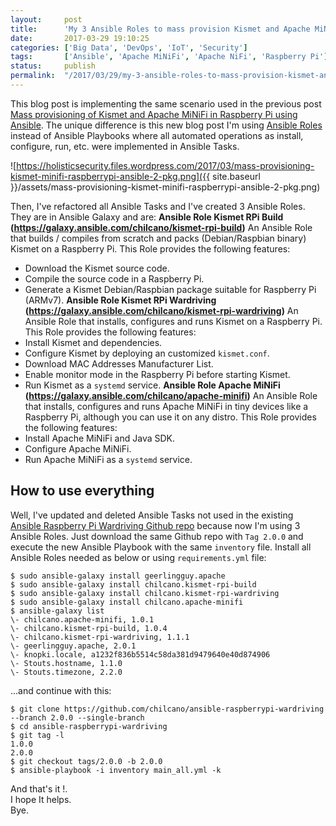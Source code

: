 ```yaml
---
layout:     post
title:      'My 3 Ansible Roles to mass provision Kismet and Apache MiNiFi for wardriving at scale'
date:       2017-03-29 19:10:25
categories: ['Big Data', 'DevOps', 'IoT', 'Security']
tags:       ['Ansible', 'Apache MiNiFi', 'Apache NiFi', 'Raspberry Pi']
status:     publish 
permalink:  "/2017/03/29/my-3-ansible-roles-to-mass-provision-kismet-and-apache-minifi-for-wardriving-at-scale/"
---
```

This blog post is implementing the same scenario used in the previous post [Mass provisioning of Kismet and Apache MiNiFi in Raspberry Pi using Ansible](https://holisticsecurity.io/2017/03/20/mass-provisioning-of-kismet-and-apache-minifi-in-raspberry-pi-using-ansible). The unique difference is this new blog post I'm using [Ansible Roles](http://docs.ansible.com/ansible/playbooks_roles.html) instead of Ansible Playbooks where all automated operations as install, configure, run, etc. were implemented in Ansible Tasks.

![https://holisticsecurity.files.wordpress.com/2017/03/mass-provisioning-kismet-minifi-raspberrypi-ansible-2-pkg.png]({{ site.baseurl }}/assets/mass-provisioning-kismet-minifi-raspberrypi-ansible-2-pkg.png)

<!-- more -->
Then, I've refactored all Ansible Tasks and I've created 3 Ansible Roles. They are in Ansible Galaxy and are:
 **Ansible Role Kismet RPi Build (https://galaxy.ansible.com/chilcano/kismet-rpi-build)**
An Ansible Role that builds / compiles from scratch and packs (Debian/Raspbian binary) Kismet on a Raspberry Pi. This Role provides the following features:
  * Download the Kismet source code.
  * Compile the source code in a Raspberry Pi.
  * Generate a Kismet Debian/Raspbian package suitable for Raspberry Pi (ARMv7).
 **Ansible Role Kismet RPi Wardriving (https://galaxy.ansible.com/chilcano/kismet-rpi-wardriving)**
An Ansible Role that installs, configures and runs Kismet on a Raspberry Pi. This Role provides the following features:
  * Install Kismet and dependencies.
  * Configure Kismet by deploying an customized `kismet.conf`.
  * Download MAC Addresses Manufacturer List.
  * Enable monitor mode in the Raspberry Pi before starting Kismet.
  * Run Kismet as a `systemd` service.
 **Ansible Role Apache MiNiFi (https://galaxy.ansible.com/chilcano/apache-minifi)**
An Ansible Role that installs, configures and runs Apache MiNiFi in tiny devices like a Raspberry Pi, although you can use it on any distro. This Role provides the following features:
  * Install Apache MiNiFi and Java SDK.
  * Configure Apache MiNiFi.
  * Run Apache MiNiFi as a `systemd` service.

## How to use everything
Well, I've updated and deleted Ansible Tasks not used in the existing [Ansible Raspberry Pi Wardriving Github repo](https://github.com/chilcano/ansible-raspberrypi-wardriving) because now I'm using 3 Ansible Roles. Just download the same Github repo with `Tag 2.0.0` and execute the new Ansible Playbook with the same `inventory` file.
Install all Ansible Roles needed as below or using `requirements.yml` file:
```text  
$ sudo ansible-galaxy install geerlingguy.apache  
$ sudo ansible-galaxy install chilcano.kismet-rpi-build  
$ sudo ansible-galaxy install chilcano.kismet-rpi-wardriving  
$ sudo ansible-galaxy install chilcano.apache-minifi
$ ansible-galaxy list
\- chilcano.apache-minifi, 1.0.1  
\- chilcano.kismet-rpi-build, 1.0.4  
\- chilcano.kismet-rpi-wardriving, 1.1.1  
\- geerlingguy.apache, 2.0.1  
\- knopki.locale, a1232f836b5514c58da381d9479640e40d874906  
\- Stouts.hostname, 1.1.0  
\- Stouts.timezone, 2.2.0  
```
...and continue with this:
```text  
$ git clone https://github.com/chilcano/ansible-raspberrypi-wardriving --branch 2.0.0 --single-branch
$ cd ansible-raspberrypi-wardriving
$ git tag -l  
1.0.0  
2.0.0
$ git checkout tags/2.0.0 -b 2.0.0
$ ansible-playbook -i inventory main_all.yml -k  
```
And that's it !.  
I hope It helps.  
Bye.
